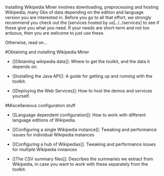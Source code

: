 Installing Wikipedia Miner involves downloading, preprocessing and hosting Wikipedia; many Gbs of data depending on the edition and language version you are interested in. Before you go to all that effort, we strongly recommend you check out the [services hosted by us|../../services] to see if these give you what you need. If your needs are short-term and not too arduous, then you are welcome to just use these. 

Otherwise, read on...

#Obtaining and installing Wikipedia Miner

* [[Obtaining wikipedia data]]: Where to get the toolkit, and the data it depends on.

* [[Installing the Java API]]: A guide for getting up and running with the toolkit.

* [[Deploying the Web Services]]: How to host the demos and services yourself.


#Miscellaneous configuration stuff

* [[Language dependent configuration]]: How to work with different language editions of Wikipedia.

* [[Configuring a single Wikipedia instance]]: Tweaking and performance issues for individual Wikipedia instances

* [[Configuring a hub of Wikipedias]]: Tweaking and performance issues for multiple Wikipedia instances

* [[The CSV summary files]]: Describes the summaries we extract from Wikipedia, in case you want to work with these separately from the toolkit. 
